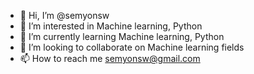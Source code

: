 - 👋 Hi, I’m @semyonsw
- 👀 I’m interested in Machine learning, Python
- 🌱 I’m currently learning Machine learning, Python
- 💞️ I’m looking to collaborate on Machine learning fields
- 📫 How to reach me semyonsw@gmail.com
<!---
semyonsw/semyonsw is a ✨ special ✨ repository because its `README.md` (this file) appears on your GitHub profile.
You can click the Preview link to take a look at your changes.
--->
